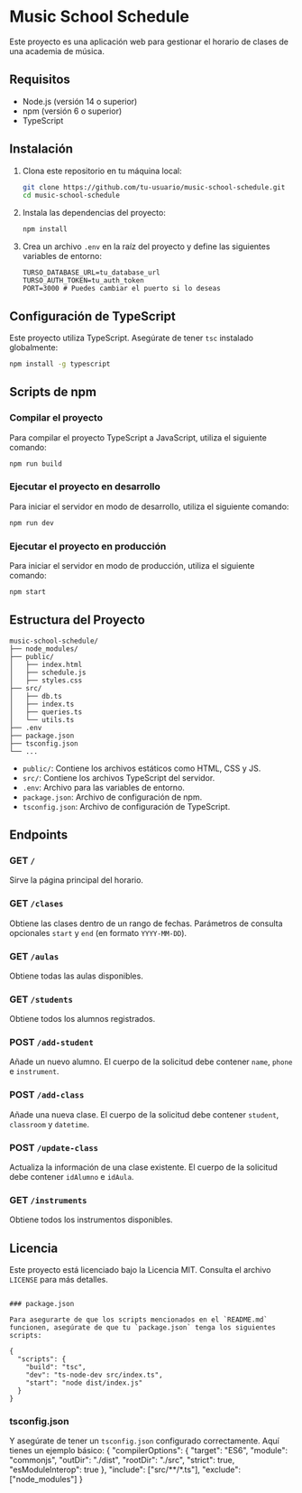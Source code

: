 # Music School Schedule

Este proyecto es una aplicación web para gestionar el horario de clases de una academia de música.

## Requisitos

- Node.js (versión 14 o superior)
- npm (versión 6 o superior)
- TypeScript

## Instalación

1. Clona este repositorio en tu máquina local:

    ```bash
    git clone https://github.com/tu-usuario/music-school-schedule.git
    cd music-school-schedule
    ```

2. Instala las dependencias del proyecto:

    ```bash
    npm install
    ```

3. Crea un archivo `.env` en la raíz del proyecto y define las siguientes variables de entorno:

    ```env
    TURSO_DATABASE_URL=tu_database_url
    TURSO_AUTH_TOKEN=tu_auth_token
    PORT=3000 # Puedes cambiar el puerto si lo deseas
    ```

## Configuración de TypeScript

Este proyecto utiliza TypeScript. Asegúrate de tener `tsc` instalado globalmente:

```bash
npm install -g typescript
```

## Scripts de npm

### Compilar el proyecto

Para compilar el proyecto TypeScript a JavaScript, utiliza el siguiente comando:

```bash
npm run build
```

### Ejecutar el proyecto en desarrollo

Para iniciar el servidor en modo de desarrollo, utiliza el siguiente comando:

```bash
npm run dev
```

### Ejecutar el proyecto en producción

Para iniciar el servidor en modo de producción, utiliza el siguiente comando:

```bash
npm start
```

## Estructura del Proyecto

```
music-school-schedule/
├── node_modules/
├── public/
│   ├── index.html
│   ├── schedule.js
│   ├── styles.css
├── src/
│   ├── db.ts
│   ├── index.ts
│   ├── queries.ts
│   └── utils.ts
├── .env
├── package.json
├── tsconfig.json
└── ...
```

- `public/`: Contiene los archivos estáticos como HTML, CSS y JS.
- `src/`: Contiene los archivos TypeScript del servidor.
- `.env`: Archivo para las variables de entorno.
- `package.json`: Archivo de configuración de npm.
- `tsconfig.json`: Archivo de configuración de TypeScript.

## Endpoints

### GET `/`

Sirve la página principal del horario.

### GET `/clases`

Obtiene las clases dentro de un rango de fechas. Parámetros de consulta opcionales `start` y `end` (en formato `YYYY-MM-DD`).

### GET `/aulas`

Obtiene todas las aulas disponibles.

### GET `/students`

Obtiene todos los alumnos registrados.

### POST `/add-student`

Añade un nuevo alumno. El cuerpo de la solicitud debe contener `name`, `phone` e `instrument`.

### POST `/add-class`

Añade una nueva clase. El cuerpo de la solicitud debe contener `student`, `classroom` y `datetime`.

### POST `/update-class`

Actualiza la información de una clase existente. El cuerpo de la solicitud debe contener `idAlumno` e `idAula`.

### GET `/instruments`

Obtiene todos los instrumentos disponibles.

## Licencia

Este proyecto está licenciado bajo la Licencia MIT. Consulta el archivo `LICENSE` para más detalles.
```

### package.json

Para asegurarte de que los scripts mencionados en el `README.md` funcionen, asegúrate de que tu `package.json` tenga los siguientes scripts:

{
  "scripts": {
    "build": "tsc",
    "dev": "ts-node-dev src/index.ts",
    "start": "node dist/index.js"
  }
}
```

### tsconfig.json

Y asegúrate de tener un `tsconfig.json` configurado correctamente. Aquí tienes un ejemplo básico:
{
  "compilerOptions": {
    "target": "ES6",
    "module": "commonjs",
    "outDir": "./dist",
    "rootDir": "./src",
    "strict": true,
    "esModuleInterop": true
  },
  "include": ["src/**/*.ts"],
  "exclude": ["node_modules"]
}
```